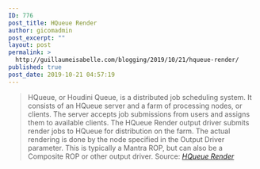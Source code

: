 ```yaml
---
ID: 776
post_title: HQueue Render
author: gicomadmin
post_excerpt: ""
layout: post
permalink: >
  http://guillaumeisabelle.com/blogging/2019/10/21/hqueue-render/
published: true
post_date: 2019-10-21 04:57:19
---
```

> HQueue, or Houdini Queue, is a distributed job scheduling system. It consists of an HQueue server and a farm of processing nodes, or clients. The server accepts job submissions from users and assigns them to available clients. The HQueue Render output driver submits render jobs to HQueue for distribution on the farm. The actual rendering is done by the node specified in the Output Driver parameter. This is typically a Mantra ROP, but can also be a Composite ROP or other output driver. Source: *[HQueue Render][1]*

 [1]: https://www.sidefx.com/docs/houdini/nodes/out/hq_render.html